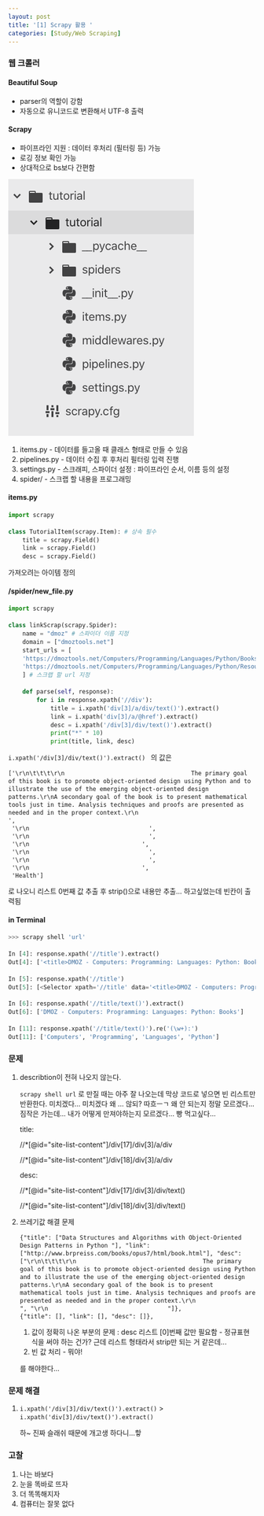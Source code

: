 ```yaml
---
layout: post
title: '[1] Scrapy 활용 '
categories: [Study/Web Scraping]
---
```


### 웹 크롤러

#### Beautiful Soup

- parser의 역할이 강함
- 자동으로 유니코드로 변환해서 UTF-8 출력



#### Scrapy

- 파이프라인 지원 : 데이터 후처리 (필터링 등) 가능
- 로깅 정보 확인 가능
- 상대적으로 bs보다 간편함



![scrapy_tutorial_list](/images/scrapy_tutorial_list.png)

1. items.py - 데이터를 들고올 때 클래스 형태로 만들 수 있음 
2. pipelines.py - 데이터 수집 후 후처리 필터링 입력 진행
3. settings.py - 스크래피, 스파이더 설정 : 파이프라인 순서, 이름 등의 설정
4. spider/ - 스크랩 할 내용을 프로그래밍



#### items.py

```python
import scrapy

class TutorialItem(scrapy.Item): # 상속 필수
    title = scrapy.Field()
    link = scrapy.Field()
    desc = scrapy.Field()
```

가져오려는 아이템 정의



#### /spider/new_file.py

```python
import scrapy

class linkScrap(scrapy.Spider):
    name = "dmoz" # 스파이더 이름 지정
    domain = ["dmoztools.net"]
    start_urls = [
    'https://dmoztools.net/Computers/Programming/Languages/Python/Books/',
    'https://dmoztools.net/Computers/Programming/Languages/Python/Resources/'
    ] # 스크랩 할 url 지정

    def parse(self, response):
        for i in response.xpath('//div'):
            title = i.xpath('div[3]/a/div/text()').extract()
            link = i.xpath('div[3]/a/@href').extract()
            desc = i.xpath('/div[3]/div/text()').extract()
            print("*" * 10)
            print(title, link, desc)
```



`i.xpath('/div[3]/div/text()').extract() ` 의 값은 

```
['\r\n\t\t\t\r\n                                    The primary goal of this book is to promote object-oriented design using Python and to illustrate the use of the emerging object-oriented design patterns.\r\nA secondary goal of the book is to present mathematical tools just in time. Analysis techniques and proofs are presented as needed and in the proper context.\r\n                                    ',
 '\r\n                                  ',
 '\r\n                                  ',
 '\r\n                                ',
 '\r\n                                  ',
 '\r\n                                  ',
 '\r\n                                ',
 'Health']
```

로 나오니 리스트 0번째 값 추출 후 strip()으로 내용만 추출... 하고싶었는데 빈칸이 출력됨



#### in Terminal

```python
>>> scrapy shell 'url'

In [4]: response.xpath('//title').extract()                                     
Out[4]: ['<title>DMOZ - Computers: Programming: Languages: Python: Books</title>']

In [5]: response.xpath('//title')                                               
Out[5]: [<Selector xpath='//title' data='<title>DMOZ - Computers: Programming:...'>]
  
In [6]: response.xpath('//title/text()').extract()                              
Out[6]: ['DMOZ - Computers: Programming: Languages: Python: Books']

In [11]: response.xpath('//title/text()').re('(\w+):')                          
Out[11]: ['Computers', 'Programming', 'Languages', 'Python']
```



### 문제

1. describtion이 전혀 나오지 않는다. 

   `scrapy shell url` 로 만질 때는 아주 잘 나오는데 막상 코드로 넣으면 빈 리스트만 반환한다.  미치겠다... 미치겠다 왜 ... 않되? 따흐ㅡㄱ 왜 안 되는지 정말 모르겠다... 짐작은 가는데... 내가 어떻게 만져야하는지 모르겠다... 빵 먹고싶다...

   title:

   //*[@id="site-list-content"]/div[17]/div[3]/a/div

   //*[@id="site-list-content"]/div[18]/div[3]/a/div

   desc:

   //*[@id="site-list-content"]/div[17]/div[3]/div/text()

   //*[@id="site-list-content"]/div[18]/div[3]/div/text()

   

2. 쓰레기값 해결 문제

   ```
   {"title": ["Data Structures and Algorithms with Object-Oriented Design Patterns in Python "], "link": ["http://www.brpreiss.com/books/opus7/html/book.html"], "desc": ["\r\n\t\t\t\r\n                                    The primary goal of this book is to promote object-oriented design using Python and to illustrate the use of the emerging object-oriented design patterns.\r\nA secondary goal of the book is to present mathematical tools just in time. Analysis techniques and proofs are presented as needed and in the proper context.\r\n                                    ", "\r\n                                  "]},
   {"title": [], "link": [], "desc": []},
   
   ```

   1. 값이 정확히 나온 부분의 문제 : desc 리스트 [0]번째 값만 필요함 - 정규표현식을 써야 하는 건가? 근데 리스트 형태라서 strip만 되는 거 같은데... 
   2. 빈 값 처리 - 뭐야! 

   를 해야한다... 

   

### 문제 해결

1. `i.xpath('/div[3]/div/text()').extract()` > `i.xpath('div[3]/div/text()').extract()`

   하~ 진짜 슬래쉬 때문에 개고생 하다니...핳



### 고찰

1. 나는 바보다
2. 눈을 똑바로 뜨자
3. 더 똑똑해지자
4. 컴퓨터는 잘못 없다

